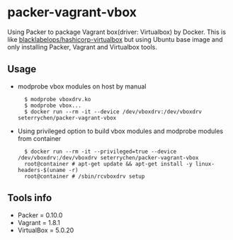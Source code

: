 # packer-vagrant-vbox

Using Packer to package Vagrant box(driver: Virtualbox) by Docker. This is like [blacklabelops/hashicorp-virtualbox](https://github.com/blacklabelops/hashicorp-virtualbox) but using Ubuntu base image and only installing Packer, Vagrant and Virtualbox tools.

## Usage
* modprobe vbox modules on host by manual

        $ modprobe vboxdrv.ko
        $ modprobe vbox...
        $ docker run --rm -it --device /dev/vboxdrv:/dev/vboxdrv seterrychen/packer-vagrant-vbox

* Using privileged option to build vbox modules and modprobe modules from container

        $ docker run --rm -it --privileged=true --device /dev/vboxdrv:/dev/vboxdrv seterrychen/packer-vagrant-vbox
        root@container # apt-get update && apt-get install -y linux-headers-$(uname -r)
        root@container # /sbin/rcvboxdrv setup

## Tools info

* Packer = 0.10.0
* Vagrant = 1.8.1
* VirtualBox = 5.0.20  
